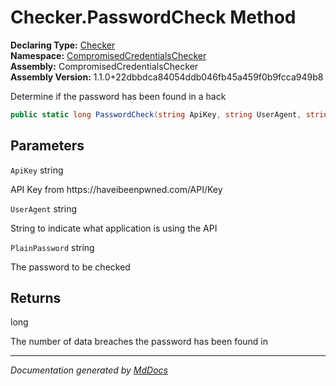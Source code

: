 ﻿<!--  
  <auto-generated>   
    The contents of this file were generated by a tool.  
    Changes to this file may be list if the file is regenerated  
  </auto-generated>   
-->

# Checker.PasswordCheck Method

**Declaring Type:** [Checker](../index.md)  
**Namespace:** [CompromisedCredentialsChecker](../../index.md)  
**Assembly:** CompromisedCredentialsChecker  
**Assembly Version:** 1.1.0+22dbbdca84054ddb046fb45a459f0b9fcca949b8

Determine if the password has been found in a hack

```csharp
public static long PasswordCheck(string ApiKey, string UserAgent, string PlainPassword);
```

## Parameters

`ApiKey`  string

API Key from https:\/\/haveibeenpwned.com\/API\/Key

`UserAgent`  string

String to indicate what application is using the API

`PlainPassword`  string

The password to be checked

## Returns

long

The number of data breaches the password has been found in

___

*Documentation generated by [MdDocs](https://github.com/ap0llo/mddocs)*
